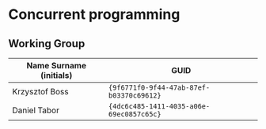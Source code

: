 # Concurrent programming

## Working Group

| Name Surname (initials) | GUID                                     |
| ----------------------- | ---------------------------------------- |
| Krzysztof Boss          | `{9f6771f0-9f44-47ab-87ef-b03370c69612}` |
| Daniel Tabor            | `{4dc6c485-1411-4035-a06e-69ec0857c65c}` |
